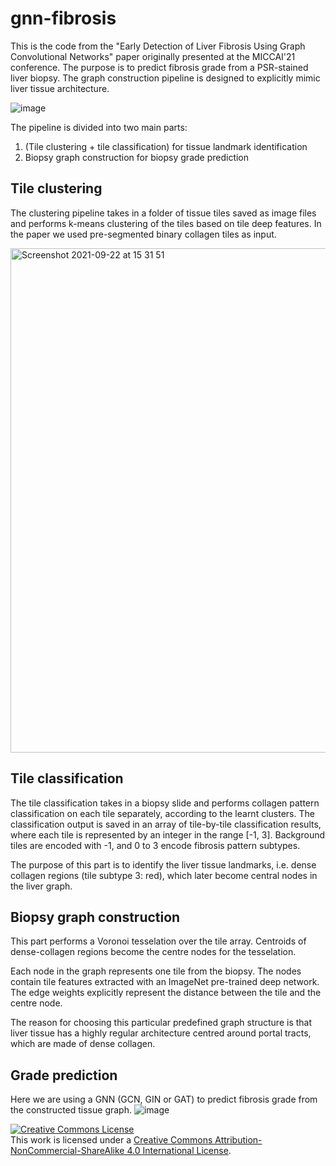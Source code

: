 # gnn-fibrosis

This is the code from the "Early Detection of Liver Fibrosis Using Graph Convolutional Networks" paper originally presented at the MICCAI'21 conference.
The purpose is to predict fibrosis grade from a PSR-stained liver biopsy. The graph construction pipeline is designed to explicitly mimic liver tissue architecture.

![image](https://user-images.githubusercontent.com/50372773/134362166-e995826a-cd64-403c-872e-c93e355c6c17.png)

The pipeline is divided into two main parts:

1) (Tile clustering + tile classification) for tissue landmark identification
2) Biopsy graph construction for biopsy grade prediction


## Tile clustering


The clustering pipeline takes in a folder of tissue tiles saved as image files and performs k-means clustering of the tiles based on tile deep features. 
In the paper we used pre-segmented binary collagen tiles as input. 

<img width="807" alt="Screenshot 2021-09-22 at 15 31 51" src="https://user-images.githubusercontent.com/50372773/134363533-5801f82e-2a36-4bc1-9049-f1929f4af17e.png">

## Tile classification

The tile classification takes in a biopsy slide and performs collagen pattern classification on each tile separately, according to the learnt clusters. The classification output is saved in an array of tile-by-tile classification results, where each tile is represented by an integer in the range [-1, 3]. Background tiles are encoded with -1, and 0 to 3 encode fibrosis pattern subtypes.

The purpose of this part is to identify the liver tissue landmarks, i.e. dense collagen regions (tile subtype 3: red), which later become central nodes in the liver graph.

## Biopsy graph construction

This part performs a Voronoi tesselation over the tile array. Centroids of dense-collagen regions become the centre nodes for the tesselation. 

Each node in the graph represents one tile from the biopsy. The nodes contain tile features extracted with an ImageNet pre-trained deep network. The edge weights explicitly represent the distance between the tile and the centre node. 

The reason for choosing this particular predefined graph structure is that liver tissue has a highly regular architecture centred around portal tracts, which are made of dense collagen.

## Grade prediction

Here we are using a GNN (GCN, GIN or GAT) to predict fibrosis grade from the constructed tissue graph. 
![image](https://user-images.githubusercontent.com/50372773/134362315-3871725f-5f80-4719-8f4b-c2d1b01fb375.png)




<a rel="license" href="http://creativecommons.org/licenses/by-nc-sa/4.0/"><img alt="Creative Commons License" style="border-width:0" src="https://i.creativecommons.org/l/by-nc-sa/4.0/88x31.png" /></a><br />This work is licensed under a <a rel="license" href="http://creativecommons.org/licenses/by-nc-sa/4.0/">Creative Commons Attribution-NonCommercial-ShareAlike 4.0 International License</a>.
